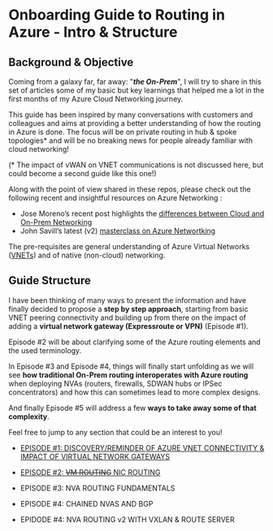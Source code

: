 # Onboarding Guide to Routing in Azure - Intro & Structure

## Background & Objective

Coming from a galaxy far, far away: "***the On-Prem***", I will try to share in this set of articles some of my basic but key learnings that helped me a lot in the first months of my Azure Cloud Networking journey. 

This guide has been inspired by many conversations with customers and colleagues and aims at providing a better understanding of how the routing in Azure is done. The focus will be on private routing in hub & spoke topologies* and will be no breaking news for people already familiar with cloud networking! 

(\* The impact of vWAN on VNET communications is not discussed here, but could become a second guide like this one!)

Along with the point of view shared in these repos, please check out the following recent and insightful resources on Azure Networking :
- Jose Moreno’s recent post highlights the [differences between Cloud and On-Prem Networking](https://blog.cloudtrooper.net/2023/01/21/azure-networking-is-not-like-your-on-onprem-network/)
- John Savill’s latest (v2) [masterclass on Azure Networtking](https://youtu.be/9DuTWSvsLXM)

The pre-requisites are general understanding of Azure Virtual Networks ([VNETs](https://learn.microsoft.com/en-us/azure/virtual-network/virtual-networks-overview)) and of native (non-cloud) networking.

## Guide Structure

I have been thinking of many ways to present the information and have finally decided to propose a **step by step approach**, starting from basic VNET peering connectivity and building up from there on the impact of adding a **virtual network gateway (Expressroute or VPN)** (Episode #1).

Episode #2 will be about clarifying some of the Azure routing elements and the used terminology.

In Episode #3 and Episode #4, things will finally start unfolding as we will see **how traditional On-Prem routing interoperates with Azure routing** when deploying NVAs (routers, firewalls, SDWAN hubs or IPSec concentrators) and how this can sometimes lead to more complex designs. 

And finally Episode #5 will address a few **ways to take away some of that complexity**.

Feel free to jump to any section that could be an interest to you!

- [EPISODE #1: DISCOVERY/REMINDER OF AZURE VNET CONNECTIVITY & IMPACT OF VIRTUAL NETWORK GATEWAYS](https://github.com/cynthiatreger/az-routing-guide-part1-vnet-peering-and-virtual-network-gateways)

- [EPISODE #2: ~~VM ROUTING~~ NIC ROUTING ](https://github.com/cynthiatreger/az-routing-guide-part1-vnet-peering-and-virtual-network-gateways)

- EPISODE #3: NVA ROUTING FUNDAMENTALS

- EPISODE #4: CHAINED NVAS AND BGP 

- EPIDODE #4: NVA ROUTING v2 WITH VXLAN & ROUTE SERVER



